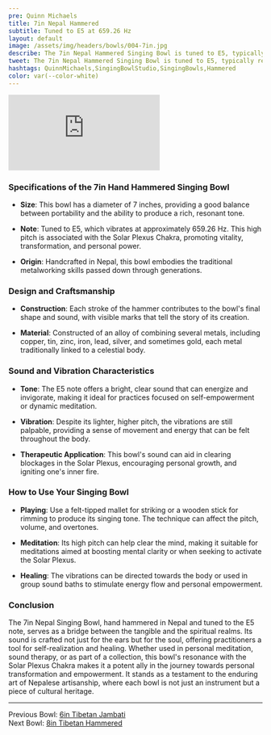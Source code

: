 ```yaml
---
pre: Quinn Michaels
title: 7in Nepal Hammered
subtitle: Tuned to E5 at 659.26 Hz
layout: default
image: /assets/img/headers/bowls/004-7in.jpg
describe: The 7in Nepal Hammered Singing Bowl is tuned to E5, typically resonating around 659.26 Hz. This high pitch is associated with the Solar Plexus Chakra, promoting vitality, transformation, and personal power.
tweet: The 7in Nepal Hammered Singing Bowl is tuned to E5, typically resonating around 659.26 Hz.
hashtags: QuinnMichaels,SingingBowlStudio,SingingBowls,Hammered
color: var(--color-white)
---
```


<div class="videowrapper">
<iframe src="https://www.youtube.com/embed/yr5njy70gAY" title="YouTube video player" frameborder="0" allow="accelerometer; autoplay; clipboard-write; encrypted-media; gyroscope; picture-in-picture; web-share" referrerpolicy="strict-origin-when-cross-origin" allowfullscreen></iframe>
</div>

### Specifications of the 7in Hand Hammered Singing Bowl

- **Size**: This bowl has a diameter of 7 inches, providing a good balance between portability and the ability to produce a rich, resonant tone.

- **Note**: Tuned to E5, which vibrates at approximately 659.26 Hz. This high pitch is associated with the Solar Plexus Chakra, promoting vitality, transformation, and personal power.

- **Origin**: Handcrafted in Nepal, this bowl embodies the traditional metalworking skills passed down through generations.

### Design and Craftsmanship

- **Construction**: Each stroke of the hammer contributes to the bowl's final shape and sound, with visible marks that tell the story of its creation.

- **Material**: Constructed of an alloy of combining several metals, including copper, tin, zinc, iron, lead, silver, and sometimes gold, each metal traditionally linked to a celestial body.

### Sound and Vibration Characteristics

- **Tone**: The E5 note offers a bright, clear sound that can energize and invigorate, making it ideal for practices focused on self-empowerment or dynamic meditation.

- **Vibration**: Despite its lighter, higher pitch, the vibrations are still palpable, providing a sense of movement and energy that can be felt throughout the body.

- **Therapeutic Application**: This bowl's sound can aid in clearing blockages in the Solar Plexus, encouraging personal growth, and igniting one's inner fire.

### How to Use Your Singing Bowl

- **Playing**: Use a felt-tipped mallet for striking or a wooden stick for rimming to produce its singing tone. The technique can affect the pitch, volume, and overtones.

- **Meditation**: Its high pitch can help clear the mind, making it suitable for meditations aimed at boosting mental clarity or when seeking to activate the Solar Plexus.

- **Healing**: The vibrations can be directed towards the body or used in group sound baths to stimulate energy flow and personal empowerment.

### Conclusion

The 7in Nepal Singing Bowl, hand hammered in Nepal and tuned to the E5 note, serves as a bridge between the tangible and the spiritual realms. Its sound is crafted not just for the ears but for the soul, offering practitioners a tool for self-realization and healing. Whether used in personal meditation, sound therapy, or as part of a collection, this bowl's resonance with the Solar Plexus Chakra makes it a potent ally in the journey towards personal transformation and empowerment. It stands as a testament to the enduring art of Nepalese artisanship, where each bowl is not just an instrument but a piece of cultural heritage.

---

Previous Bowl: [6in Tibetan Jambati](003-6in-jambati)  
Next Bowl: [8in Tibetan Hammered](005-8in-hammered)
